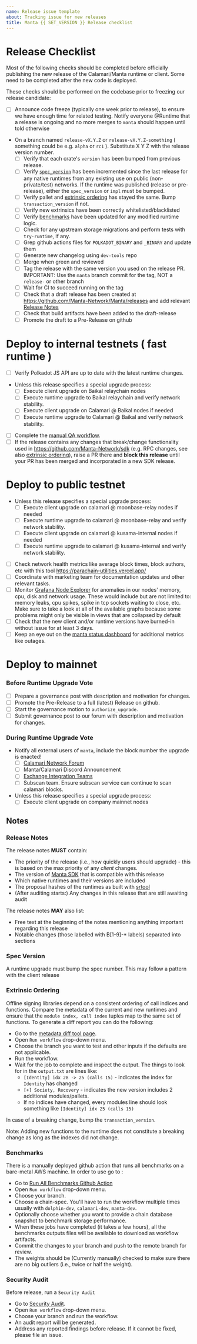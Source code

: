 ```yaml
---
name: Release issue template
about: Tracking issue for new releases
title: Manta {{ SET_VERSION }} Release checklist
---
```

# Release Checklist

Most of the following checks should be completed before officially publishing the new release
of the Calamari/Manta runtime or client. Some need to be completed after the new code is deployed.

These checks should be performed on the codebase prior to freezing our release candidate:

- [ ] Announce code freeze (typically one week prior to release), to ensure we have enough time for related testing. Notify everyone @Runtime that a release is ongoing and no more merges to `manta` should happen until told otherwise
- On a branch named `release-vX.Y.Z` or `release-vX.Y.Z-something` ( something could be e.g. `alpha` or `rc1` ). Substitute X Y Z with the release version number.
    - [ ] Verify that each crate's `version` has been bumped from previous release.
    - [ ] Verify [`spec_version`](#spec-version) has been incremented since the
        last release for any native runtimes from any existing use on public
        (non-private/test) networks. If the runtime was published (release or pre-release), either
        the `spec_version` or `impl` must be bumped.
    - [ ] Verify pallet and [extrinsic ordering](#extrinsic-ordering) has stayed
        the same. Bump `transaction_version` if not.
    - [ ] Verify new extrinsics have been correctly whitelisted/blacklisted
    - [ ] Verify [benchmarks](#benchmarks) have been updated for any modified
        runtime logic.
    - [ ] Check for any upstream storage migrations and perform tests with `try-runtime`, if any.
    - [ ] Grep github actions files for `POLKADOT_BINARY` and `_BINARY` and update them
    - [ ] Generate new changelog using `dev-tools` repo
    - [ ] Merge when green and reviewed
    - [ ] Tag the release with the same version you used on the release PR. IMPORTANT: Use the `manta` branch commit for the tag, NOT a `release-` or other branch
    - [ ] Wait for CI to succeed running on the tag
    - [ ] Check that a draft release has been created at https://github.com/Manta-Network/Manta/releases and add relevant [Release Notes](#release-notes)
    - [ ] Check that build artifacts have been added to the draft-release
    - [ ] Promote the draft to a Pre-Release on github

# Deploy to internal testnets ( fast runtime )
- [ ] Verify Polkadot JS API are up to date with the latest
    runtime changes.
- Unless this release specifies a special upgrade process:
    - [ ] Execute client upgrade on Baikal relaychain nodes
    - [ ] Execute runtime upgrade to Baikal relaychain and verify network stability.
    - [ ] Execute client upgrade on Calamari @ Baikal nodes if needed
    - [ ] Execute runtime upgrade to Calamari @ Baikal and verify network stability.
- [ ] Complete the [manual QA workflow](https://www.notion.so/mantanetwork/d55be01354bb4f579b16d6e34df9e2e1?v=dcfa54e2b4a343ad9b899574ddb94a1c).
- [ ] If the release contains any changes that break/change functionality used in https://github.com/Manta-Network/sdk (e.g. RPC changes, see also [extrinsic ordering](#extrinsic-ordering)), raise a PR there and **block this release** until your PR has been merged and incorporated in a new SDK release.

# Deploy to public testnet
- Unless this release specifies a special upgrade process:
    - [ ] Execute client upgrade on calamari @ moonbase-relay nodes if needed
    - [ ] Execute runtime upgrade to calamari @ moonbase-relay and verify network stability.
    - [ ] Execute client upgrade on calamari @ kusama-internal nodes if needed
    - [ ] Execute runtime upgrade to calamari @ kusama-internal and verify network stability.
- [ ] Check network health metrics like average block times, block authors, etc with this tool https://parachain-utilities.vercel.app/
- [ ] Coordinate with marketing team for documentation updates and other relevant tasks.
- [ ] Monitor [Grafana Node Explorer](https://grafana.pulse.pelagos.systems/d/rYdddlPWk/node-exporter-full) for anomalies in our nodes' memory, cpu, disk and network usage. These would include but are not limited to: memory leaks, cpu spikes, spike in tcp sockets waiting to close, etc. Make sure to take a look at all of the available graphs because some problems might only be visible in views that are collapsed by default
- [ ] Check that the new client and/or runtime versions have burned-in without issue for at least 3 days.
- [ ] Keep an eye out on the [manta status dashboard](https://status.manta.network/) for additional metrics like outages.

# Deploy to mainnet
### Before Runtime Upgrade Vote
- [ ] Prepare a governance post with description and motivation for changes.
- [ ] Promote the Pre-Release to a full (latest) Release on github.
- [ ] Start the governance motion to `authorize_upgrade`.
- [ ] Submit governance post to our forum with description and motivation for changes.

### During Runtime Upgrade Vote
- Notify all external users of `manta`, include the block number the upgrade is enacted!
  - [ ] [Calamari Network Forum](https://forum.manta.network/c/calamari-network-governance/6)
  - [ ] Manta/Calamari Discord Announcement
  - [ ] [Exchange Integration Teams](https://www.notion.so/mantanetwork/Exchanges-3rd-Infrastructures-b089e136a14b430ea405400311b362cb)
  - [ ] Subscan team. Ensure subscan service can continue to scan calamari blocks.
- Unless this release specifies a special upgrade process:
    - [ ] Execute client upgrade on company mainnet nodes

## Notes
### Release Notes

The release notes **MUST** contain:

- The priority of the release (i.e., how quickly users should upgrade) - this is
    based on the max priority of any *client* changes.
- The version of [Manta SDK](https://github.com/Manta-Network/sdk) that is compatible with this release
- Which native runtimes and their versions are included
- The proposal hashes of the runtimes as built with [srtool](https://gitlab.com/chevdor/srtool)
- (After auditing starts:) Any changes in this release that are still awaiting audit

The release notes **MAY** also list:

- Free text at the beginning of the notes mentioning anything important
    regarding this release
- Notable changes (those labelled with B[1-9]-* labels) separated into sections

### Spec Version

A runtime upgrade must bump the spec number. This may follow a pattern with the
client release

### Extrinsic Ordering

Offline signing libraries depend on a consistent ordering of call indices and
functions. Compare the metadata of the current and new runtimes and ensure that
the `module index, call index` tuples map to the same set of functions. To generate a diff report you can do the following:
* Go to the [metadata diff tool page](https://github.com/Manta-Network/Manta/actions/workflows/metadata_diff.yml).
* Open `Run workflow` drop-down menu.
* Choose the branch you want to test and other inputs if the defaults are not applicable.
* Run the workflow.
* Wait for the job to complete and inspect the output. The things to look for in the `output.txt` are lines like:
  - `[Identity] idx 28 -> 25 (calls 15)` - indicates the index for `Identity` has changed
  - `[+] Society, Recovery` - indicates the new version includes 2 additional modules/pallets.
  - If no indices have changed, every modules line should look something like `[Identity] idx 25 (calls 15)`

 In case of a breaking change, bump the `transaction_version`.

Note: Adding new functions to the runtime does not constitute a breaking change
as long as the indexes did not change.

### Benchmarks

There is a manually deployed github action that runs all benchmarks on a bare-metal AWS machine. In order to use go to :
* Go to [Run All Benchmarks Github Action](https://github.com/Manta-Network/Manta/actions/workflows/run_all_benchmarks.yml)
* Open `Run workflow` drop-down menu.
* Choose your branch.
* Choose a chain-spec. You'll have to run the workflow multiple times usually with `dolphin-dev`, `calamari-dev`, `manta-dev`.
* Optionally choose whether you want to provide a chain database snapshot to benchmark storage performance.
* When these jobs have completed (it takes a few hours), all the benchmarks outputs files will be available to download as workflow artifacts.
* Commit the changes to your branch and push to the remote branch for review.
* The weights should be (Currently manually) checked to make sure there are no big outliers (i.e., twice or half the weight).

### Security Audit

Before release, run a `Security Audit`

* Go to [Security Audit](https://github.com/Manta-Network/Manta/actions/workflows/audit.yml).
* Open `Run workflow` drop-down menu.
* Choose your branch and run the workflow.
* An audit report will be generated.
* Address any reported findings before release. If it cannot be fixed, please file an issue.
